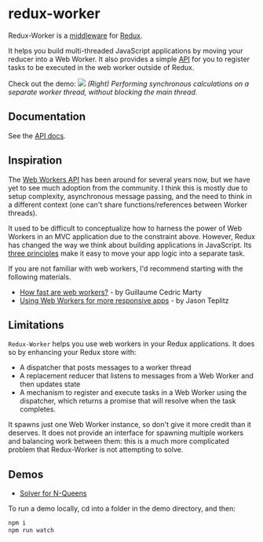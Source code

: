 # redux-worker

Redux-Worker is a [middleware](http://redux.js.org/docs/advanced/Middleware.html) for [Redux](https://github.com/reactjs/redux).

It helps you build multi-threaded JavaScript applications by moving your reducer into a Web Worker. It also provides a simple [API](https://github.com/chikeichan/redux-worker/blob/master/API.md) for you to register tasks to be executed in the web worker outside of Redux.

Check out the demo:
![](http://g.recordit.co/dqxWhYDb1E.gif)
*(Right) Performing synchronous calculations on a separate worker thread, without blocking the main thread.*


## Documentation
See the [API docs](https://github.com/chikeichan/redux-worker/blob/master/API.md).

## Inspiration

The [Web Workers API](https://developer.mozilla.org/en-US/docs/Web/API/Web_Workers_API/Using_web_workers) has been around for several years now, but we have yet to see much adoption from the community. I think this is mostly due to setup complexity, asynchronous message passing, and the need to think in a different context (one can't share functions/references between Worker threads).

It used to be difficult to conceptualize how to harness the power of Web Workers in an MVC application due to the constraint above. However, Redux has changed the way we think about building applications in JavaScript. Its [three principles](https://github.com/reactjs/redux/blob/master/docs/introduction/ThreePrinciples.md) make it easy to move your app logic into a separate task.

If you are not familiar with web workers, I'd recommend starting with the following materials.
 - [How fast are web workers?](https://hacks.mozilla.org/2015/07/how-fast-are-web-workers/) - by Guillaume Cedric Marty
 - [Using Web Workers for more responsive apps](https://www.youtube.com/watch?v=Kz_zKXiNGSE) - by Jason Teplitz

## Limitations

`Redux-Worker` helps you use web workers in your Redux applications. It does so by enhancing your Redux store with:
  - A dispatcher that posts messages to a worker thread
  - A replacement reducer that listens to messages from a Web Worker and then updates state
  - A mechanism to register and execute tasks in a Web Worker using the dispatcher, which returns a promise that will resolve when the task completes.

It spawns just one Web Worker instance, so don't give it more credit than it deserves. It does not provide an interface for spawning multiple workers and balancing work between them: this is a much more complicated problem that Redux-Worker is not attempting to solve.

## Demos
  - [Solver for N-Queens](http://chikeichan.github.io/redux-worker/demo/nqueen/index.html)

To run a demo locally, cd into a folder in the demo directory, and then:
```bash
npm i
npm run watch
```
